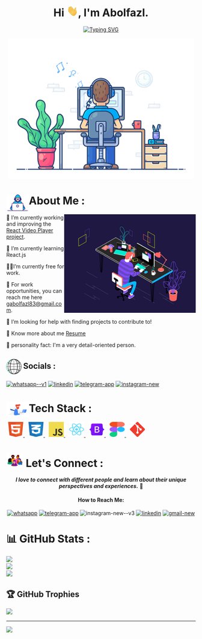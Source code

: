 <h1 align="center">Hi <img width="30" height="30" src="./assets/hi.gif">, I'm Abolfazl.</h1>

<p align='center' style='margin: 16px 4px 8px;'>
<a href="https://git.io/typing-svg"><img src="https://readme-typing-svg.demolab.com?font=Fira+Code&duration=3500&pause=500&color=B1B1B1&center=true&vCenter=true&multiline=true&width=460&height=100&lines=Welcome+to+my+GitHub+Page.;I'm+a+Hard-Worker+Front-end+Developer." alt="Typing SVG" /></a>
</p>

<p align='center' style='margin: 16px 4px 8px;'>
    <img width="500" src="./assets/coding-with-music.gif" alt="working developer">
</p>

# <img align="left" style=" border-radius: 5px" width="60" src="./assets/Developer.gif"> About Me :

<img align="right" width="350" src="./assets/purple-dev.gif">

🔭 I’m currently working and improving the <a href="https://github.com/iabolfazl83/React-Video-Player">React Video Player project</a>.<br>

🌱 I’m currently learning React.js<br>

👨‍💻I’m currently free for work.<br>

🤝 For work opportunities, you can reach me here <a href="mailto:gabolfazl83@gmail.com">gabolfazl83@gmail.com</a>.<br>

🍂 I’m looking for help with finding projects to contribute to!<br>

📄 Know more about me <a href="https://drive.google.com/file/d/1PiuZJ3MuNE49JMMCDlKdRZu17Lh-XiAV/view?usp=sharing">
Resume</a> <br>

🔎 personality fact: I'm a very detail-oriented person.
<br>

## <img align="center" width="40" src="./assets/computer-3535.gif"> Socials :

<a href="http://wa.me/+989335403596"><img width="40" height="40" src="https://img.icons8.com/color/48/whatsapp--v1.png" alt="whatsapp--v1"/></a>
<a href="https://www.linkedin.com/in/abolfazlabbaspour/"><img width="40" height="40" src="https://img.icons8.com/fluency/48/linkedin.png" alt="linkedin"/></a>
<a href="https://t.me/thepaleemperor"><img width="40" height="40" src="https://img.icons8.com/fluency/48/telegram-app.png" alt="telegram-app"/></a>
<a href="https://www.instagram.com/iabolfazl8338"><img width="40" height="40" src="https://img.icons8.com/fluency/48/instagram-new.png" alt="instagram-new"/></a>

# <img align="left" width="60" src="./assets/dataflow-hero.gif"> Tech Stack :

[//]: # (![JavaScript]&#40;https://img.shields.io/badge/javascript-%23323330.svg?style=for-the-badge&logo=javascript&logoColor=%23F7DF1E&#41; ![HTML5]&#40;https://img.shields.io/badge/html5-%23E34F26.svg?style=for-the-badge&logo=html5&logoColor=white&#41; ![CSS3]&#40;https://img.shields.io/badge/css3-%231572B6.svg?style=for-the-badge&logo=css3&logoColor=white&#41; ![Bootstrap]&#40;https://img.shields.io/badge/bootstrap-%23563D7C.svg?style=for-the-badge&logo=bootstrap&logoColor=white&#41; ![React]&#40;https://img.shields.io/badge/react-%2320232a.svg?style=for-the-badge&logo=react&logoColor=%2361DAFB&#41; ![SASS]&#40;https://img.shields.io/badge/SASS-hotpink.svg?style=for-the-badge&logo=SASS&logoColor=white&#41; 	![Figma]&#40;https://img.shields.io/badge/figma-%23F24E1E.svg?style=for-the-badge&logo=figma&logoColor=white&#41;)
<a style="margin: 0 5px" href="https://developer.mozilla.org/en-US/docs/Web/HTML" target="_blank">
	<img height="40" width="40" src="./assets/html.svg" alt="html">
</a>
 <a style="margin: 0 5px" href="https://developer.mozilla.org/en-US/docs/Web/CSS" target="_blank">
	<img height="40" width="40" src="./assets/css.svg" alt="css">
</a>
<a style="margin: 0 5px" href="https://developer.mozilla.org/en-US/docs/Web/JavaScript" target="_blank">
	<img height="40" width="40" src="./assets/javascript.svg" alt="javascript">
</a>
<a style="margin: 0 5px" href="https://reactjs.org" target="_blank">
	<img height="40" width="40" src="./assets/react.svg" alt="react">
</a>
<a style="margin: 0 5px" href="https://getbootstrap.com" target="_blank">
	<img height="40" width="40" src="./assets/bootstrap-colored.svg" alt="bootstrap">
</a>
<a style="margin: 0 5px" href="https://figma.com" target="_blank">
	<img height="40" width="40" src="./assets/figma.svg" alt="figma">
</a>
<a style="margin: 0 5px" href="https://git-scm.com/" target="_blank">
	<img src="./assets/git.svg" width="40" height="40" alt="git">
</a>

# <img width="45" src="./assets/lets-connect.gif"> Let's Connect :

<p align="center">
<em> <b>I love to connect with different people and learn about their unique perspectives and experiences.</b></em> 🙂
</p>
<h4 align="center">How to Reach Me:</h4>
<p align="center">
<a href="http://wa.me/+989335403596"><img width="50" height="50" src="https://img.icons8.com/clouds/100/whatsapp.png" alt="whatsapp"/></a> 
<a href="https://t.me/thepaleemperor"><img width="50" height="50" src="https://img.icons8.com/clouds/100/telegram-app.png" alt="telegram-app"/></a>
<a><img width="50" height="50" src="https://img.icons8.com/clouds/100/instagram-new--v3.png" alt="instagram-new--v3"/></a>
<a href="https://www.linkedin.com/in/abolfazlabbaspour/"><img width="50" height="50" src="https://img.icons8.com/clouds/100/linkedin.png" alt="linkedin"/></a>
<a href="mailto:gabolfazl83@gmail.com"><img width="50" height="50" src="https://img.icons8.com/clouds/100/gmail-new.png" alt="gmail-new"/></a>
</p>

# 📊 GitHub Stats :

![](https://github-readme-stats.vercel.app/api?username=iabolfazl83&theme=dracula&hide_border=false&include_all_commits=true&count_private=true)<br/>
![](https://github-readme-streak-stats.herokuapp.com/?user=iabolfazl83&theme=dracula&hide_border=false)<br/>
![](https://github-readme-stats.vercel.app/api/top-langs/?username=iabolfazl83&theme=dracula&hide_border=false&include_all_commits=true&count_private=true&layout=compact)

## 🏆 GitHub Trophies

![](https://github-profile-trophy.vercel.app/?username=iabolfazl83&theme=radical&no-frame=false&no-bg=false&margin-w=4)

---
[![](https://visitcount.itsvg.in/api?id=iabolfazl83&icon=5&color=0)](https://visitcount.itsvg.in)

